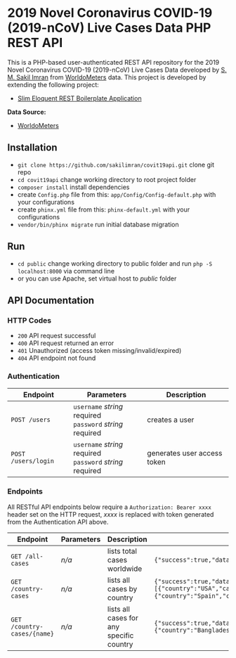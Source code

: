 # 2019 Novel Coronavirus COVID-19 (2019-nCoV) Live Cases Data PHP REST API

This is a PHP-based user-authenticated REST API repository for the 2019 Novel Coronavirus COVID-19 (2019-nCoV) Live Cases Data 
developed by [S. M. Sakil Imran](mailto:sakilcse7@gmail.com) from [WorldoMeters](https://www.worldometers.info/coronavirus/) data.
This project is developed by extending the following project: 

* [Slim Eloquent REST Boilerplate Application](https://github.com/sakilimran/slim-eloquent-rest-boilerplate)

**Data Source:**
* [WorldoMeters](https://www.worldometers.info/coronavirus/)

## Installation
* `git clone https://github.com/sakilimran/covit19api.git` clone git repo
* `cd covit19api` change working directory to root project folder
* `composer install` install dependencies
* create `Config.php` file from this: `app/Config/Config-default.php` with your configurations
* create `phinx.yml` file from this: `phinx-default.yml` with your configurations
* `vendor/bin/phinx migrate` run initial database migration

## Run
* `cd public` change working directory to public folder and run `php -S localhost:8000` via command line
* or you can use Apache, set virtual host to *public* folder

## API Documentation
### HTTP Codes
* `200` API request successful
* `400` API request returned an error
* `401` Unauthorized (access token missing/invalid/expired)
* `404` API endpoint not found
### Authentication
Endpoint | Parameters | Description
--- | --- | ---
`POST /users` | `username` *string* required<br>`password` *string* required | creates a user
`POST /users/login` | `username` *string* required<br>`password` *string* required | generates user access token
### Endpoints
All RESTful API endpoints below require a `Authorization: Bearer xxxx` header set on the HTTP request, *xxxx* is replaced with token generated from the Authentication API above.

Endpoint | Parameters | Description | Sample Output
--- | --- | --- | ---
`GET /all-cases` | *n/a* | lists total cases worldwide | `{"success":true,"data":{"title":"World","cases":2164963,"todayCases":78532,"deaths":144313,"todayDeaths":5694,"recovered":546227,"activeCases":1474423,"critical":57062}}`
`GET /country-cases` | *n/a* | lists all cases by country | `{"success":true,"data":[{"country":"USA","cases":667572,"todayCases":19424,"deaths":33903,"todayDeaths":1315,"recovered":57189,"activeCases":576480,"critical":13369,"emoji":"🇺🇸"},{"country":"Spain","cases":182816,"todayCases":2157,"deaths":19130,"todayDeaths":318,"recovered":74797,"activeCases":88889,"critical":7371,"emoji":"🇪🇸"},".............."]}`
`GET /country-cases/{name}` | *n/a* | lists all cases for any specific country | `{"success":true,"data":{"country":"Bangladesh","cases":1572,"todayCases":341,"deaths":60,"todayDeaths":10,"recovered":49,"activeCases":1463,"critical":1,"emoji":"\ud83c\udde7\ud83c\udde9"}}`
